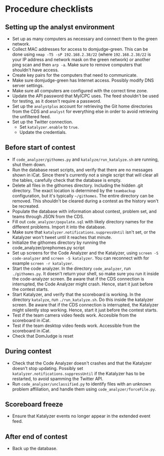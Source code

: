 # Procedure checklists

## Setting up the analyst environment
- Set up as many computers as necessary and connect them to the green network.
- Collect MAC addresses for access to domjudge-green. This can be done using
  `nmap -T5 -sP 192.168.2.38/22` (where `192.168.2.38/22` is your IP address
  and network mask on the green network) or another ping scan and then
  `arp -a`. Make sure to remove computers that shouldn't have access.
- Create key pairs for the computers that need to communicate.
- Make sure domjudge-green has Internet access. Possibly modify DNS server
  settings.
- Make sure all computers are configured with the correct time zone.
- Update the API password that MyICPC uses. The feed shouldn't be used for
  testing, as it doesn't require a password.
- Set up the `analystplus` account for retrieving the Git home directories
  from the CDS and `analyst` for everything else in order to avoid retrieving
  the unfiltered feed.
- Set up the Twitter connection.
    - Set `katalyzer.enable` to `true`.
    - Update the credentials.

## Before start of contest
- If `code_analyzer/githomes.py` and `katalyze/run_katalyze.sh` are running,
  shut them down.
- Run the database reset scripts, and verify that there are no messages shown in iCat.
  Since there's currently not a single script that will clear all the tables,
  carefully check that the database is empty.
- Delete all files in the githomes directory. Including the hidden .git directory.
  The exact location is determined by the `teambackup` configuration, but it's
  typically `~/githomes`. The entire directory can be removed. This shouldn't
  be cleared during a contest as the history won't be recreated.
- Populate the database with information about contest, problem set, and teams
  through JSON from the CDS.
- Fill out `code_analyzer/populate.sql` with likely directory names for the
  different problems. Import it into the database.
- Make sure that `katalyzer.notifications.suppressUntil` isn't set, or the
  Katalyzer won't tweet until it reaches that minute.
- Initialize the githomes directory by running the code_analyzer/prephomes.py script
- Set up screens for the Code Analyzer and the Katalyzer, using
  `screen -S code-analyzer` and `screen -S katalyzer`. You can reconnect with
  for example `screen -r katalyzer`.
- Start the code analyzer.
  In the directory `code_analyzer`, run `./githomes.py`. It doesn't return
  your shell, so make sure you run it inside the code-analyzer screen. Be
  aware that if the CDS connection is interrupted, the Code Analyzer might
  crash. Hence, start it just before the contest starts.
- Start Katalyzer, and verify that the scoreboard is working.
  In the directory `katalyze`, run `./run_katalyze.sh`. Do this inside the
  katalyzer screen. Be aware that if the CDS connection is interrupted, the
  Katalyzer might silently stop working. Hence, start it just before the
  contest starts.
- Test if the team camera video feeds work. Accesible from the scoreboard in iCat.
- Test if the team desktop video feeds work. Accessible from the scoreboard in iCat.
- Check that DomJudge is reset

## During contest
- Check that the Code Analyzer doesn't crashes and that the Katalyzer doesn't
  stop updating. Possibly set `katalyzer.notifications.suppressUntil` if the
  Katalyzer has to be restarted, to avoid spamming the Twitter API.
- Run `code_analyzer/unclassified.py` to identify files with an unknown
  problem affiliation, and handle them using `code_analyzer/forceFile.py`.

## Scoreboard freeze
- Ensure that Katalyzer events no longer appear in the extended event feed.

## After end of contest
- Back up the database.
